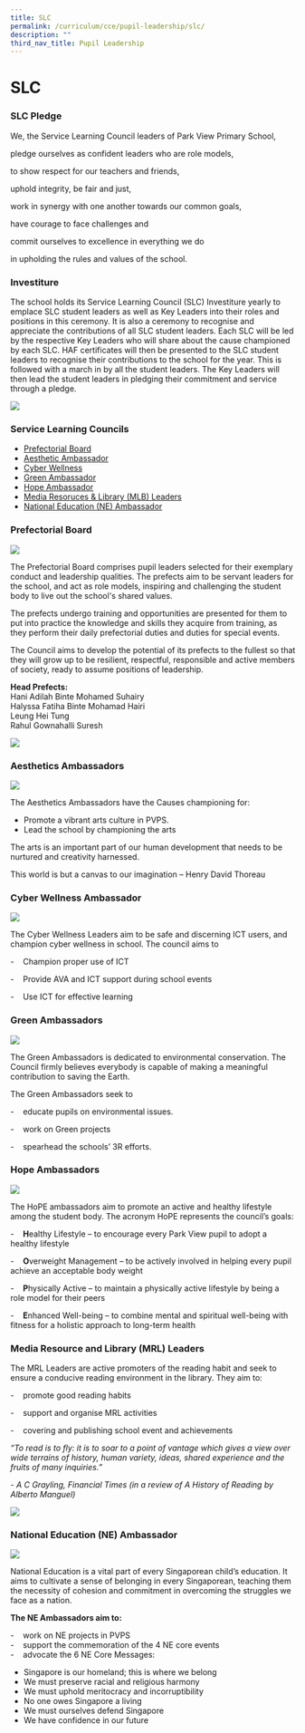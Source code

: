 ```yaml
---
title: SLC
permalink: /curriculum/cce/pupil-leadership/slc/
description: ""
third_nav_title: Pupil Leadership
---
```

# **SLC**

### SLC Pledge

We, the Service Learning Council leaders of Park View Primary School,

pledge ourselves as confident leaders who are role models,

to show respect for our teachers and friends,

uphold integrity, be fair and just,

work in synergy with one another towards our common goals,

have courage to face challenges and 

commit ourselves to excellence in everything we do

in upholding the rules and values of the school.

### Investiture

The school holds its Service Learning Council (SLC) Investiture yearly to emplace SLC student leaders as well as Key Leaders into their roles and positions in this ceremony. It is also a ceremony to recognise and appreciate the contributions of all SLC student leaders. Each SLC will be led by the respective Key Leaders who will share about the cause championed by each SLC. HAF certificates will then be presented to the SLC student leaders to recognise their contributions to the school for the year. This is followed with a march in by all the student leaders. The Key Leaders will then lead the student leaders in pledging their commitment and service through a pledge.

![](/images/SLC_Prefects.jpg)

### Service Learning Councils

* [Prefectorial Board](#PrefectorialBoard)  
* [Aesthetic Ambassador](#AestheticAmabssador)
* [Cyber Wellness ](#Acheivements)
* [Green Ambassador](#GreenAmbassador)
* [Hope Ambassador](#HopeAmabssador)
* [Media Resoruces & Library (MLB) Leaders](#MediaResoruces&Library(MLB)Leaders)
* [National Education (NE) Ambassador](#NationalEducation(NE)Ambassador)


<h3><a name="Prefectorial Board"></a>Prefectorial Board</h3>


![](/images/Prefects.jpg)

The Prefectorial Board comprises pupil leaders selected for their exemplary conduct and leadership qualities. The prefects aim to be servant leaders for the school, and act as role models, inspiring and challenging the student body to live out the school's shared values.

The prefects undergo training and opportunities are presented for them to put into practice the knowledge and skills they acquire from training, as they perform their daily prefectorial duties and duties for special events.

The Council aims to develop the potential of its prefects to the fullest so that they will grow up to be resilient, respectful, responsible and active members of society, ready to assume positions of leadership.


**Head Prefects:**   
Hani Adilah Binte Mohamed Suhairy     
Halyssa Fatiha Binte Mohamad Hairi   
Leung Hei Tung   
Rahul Gownahalli Suresh

![](/images/Prefectorial%20Board%202017%20optimised.jpg)


<h3><a name="Aesthetics Ambassadors"></a>Aesthetics Ambassadors</h3>


![](/images/Aesthetics.jpg)

The Aesthetics Ambassadors have the Causes championing for:

*   Promote a vibrant arts culture in PVPS.
*   Lead the school by championing the arts

The arts is an important part of our human development that needs to be nurtured and creativity harnessed.

This world is but a canvas to our imagination – Henry David Thoreau

<h3><a name="Cyber Wellness Ambassador"></a>Cyber Wellness Ambassador</h3>

![](/images/cyberwellness1.jpg)

  
The Cyber Wellness Leaders aim to be safe and discerning ICT users, and champion cyber wellness in school. The council aims to

\-    Champion proper use of ICT

\-    Provide AVA and ICT support during school events

\-    Use ICT for effective learning


<h3><a name="Green Ambassadors"></a>Green Ambassadors</h3>

![](/images/Green.jpg)

The Green Ambassadors is dedicated to environmental conservation. The Council firmly believes everybody is capable of making a meaningful contribution to saving the Earth.

The Green Ambassadors seek to

\-    educate pupils on environmental issues.

\-    work on Green projects

\-    spearhead the schools’ 3R efforts.


<h3><a name="Hope Ambassador"></a>Hope Ambassadors</h3>



![](/images/hope.jpg)

The HoPE ambassadors aim to promote an active and healthy lifestyle among the student body. The acronym HoPE represents the council’s goals:

\-    **H**ealthy Lifestyle – to encourage every Park View pupil to adopt a healthy lifestyle

\-    **O**verweight Management – to be actively involved in helping every pupil achieve an acceptable body weight

\-    **P**hysically Active – to maintain a physically active lifestyle by being a role model for their peers

\-    **E**nhanced Well-being – to combine mental and spiritual well-being with fitness for a holistic approach to long-term health


<h3><a name="Media Resource and Library (MRL) Leaders"></a>Media Resource and Library (MRL) Leaders</h3>

The MRL Leaders are active promoters of the reading habit and seek to ensure a conducive reading environment in the library. They aim to:

\-    promote good reading habits 

\-    support and organise MRL activities

\-    covering and publishing school event and achievements

_“To read is to fly: it is to soar to a point of vantage which gives a view over wide terrains of history, human variety, ideas, shared experience and the fruits of many inquiries.”_

_\- A C Grayling, Financial Times (in a review of A History of Reading by Alberto Manguel)_

![](/images/mrl.jpg)



<h3><a name="National Education (NE) Ambassador"></a>National Education (NE) Ambassador</h3>

![](/images/NE.jpg)

National Education is a vital part of every Singaporean child’s education. It aims to cultivate a sense of belonging in every Singaporean, teaching them the necessity of cohesion and commitment in overcoming the struggles we face as a nation.

**The NE Ambassadors aim to:**

\-    work on NE projects in PVPS   
\-    support the commemoration of the 4 NE core events   
\-    advocate the 6 NE Core Messages:

*   Singapore is our homeland; this is where we belong
*   We must preserve racial and religious harmony
*   We must uphold meritocracy and incorruptibility
*   No one owes Singapore a living
*   We must ourselves defend Singapore
*   We have confidence in our future